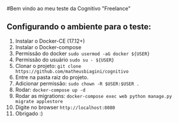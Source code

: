#Bem vindo ao meu teste da Cognitivo "Freelance"

## Configurando o ambiente para o teste:

1. Instalar o Docker-CE (17.12+)
2. Instalar o Docker-compose
3. Permissão do docker `sudo usermod -aG docker ${USER}`
4. Permissão do usuário `sudo su - ${USER}`
4. Clonar o projeto: `git clone https://github.com/matheusbiagini/cognitivo`
5. Entre na pasta raiz do projeto.
7. Adicionar permissão: `sudo chown -R $USER:$USER .`
8. Rodar: `docker-compose up -d`
9. Rodar as migrations: `docker-compose exec web python manage.py migrate applestore`
11. Digite no browser `http://localhost:8080`
12. Obrigado :)
